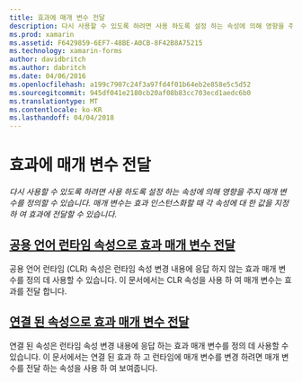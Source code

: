 ```yaml
---
title: 효과에 매개 변수 전달
description: 다시 사용할 수 있도록 하려면 사용 하도록 설정 하는 속성에 의해 영향을 주지 매개 변수를 정의할 수 있습니다. 매개 변수는 효과 인스턴스화할 때 각 속성에 대 한 값을 지정 하 여 효과에 전달할 수 있습니다.
ms.prod: xamarin
ms.assetid: F6429859-6EF7-48BE-A0CB-8F42B8A75215
ms.technology: xamarin-forms
author: davidbritch
ms.author: dabritch
ms.date: 04/06/2016
ms.openlocfilehash: a199c7907c24f3a97fd4f01b64eb2e858e5c5d52
ms.sourcegitcommit: 945df041e2180cb20af08b83cc703ecd1aedc6b0
ms.translationtype: MT
ms.contentlocale: ko-KR
ms.lasthandoff: 04/04/2018
---
```

# <a name="passing-parameters-to-an-effect"></a>효과에 매개 변수 전달

_다시 사용할 수 있도록 하려면 사용 하도록 설정 하는 속성에 의해 영향을 주지 매개 변수를 정의할 수 있습니다. 매개 변수는 효과 인스턴스화할 때 각 속성에 대 한 값을 지정 하 여 효과에 전달할 수 있습니다._

## <a name="passing-effect-parameters-as-common-language-runtime-propertiesclr-propertiesmd"></a>[공용 언어 런타임 속성으로 효과 매개 변수 전달](clr-properties.md)

공용 언어 런타임 (CLR) 속성은 런타임 속성 변경 내용에 응답 하지 않는 효과 매개 변수를 정의 데 사용할 수 있습니다. 이 문서에서는 CLR 속성을 사용 하 여 매개 변수는 효과를 전달 합니다.

## <a name="passing-effect-parameters-as-attached-propertiesattached-propertiesmd"></a>[연결 된 속성으로 효과 매개 변수 전달](attached-properties.md)

연결 된 속성은 런타임 속성 변경 내용에 응답 하는 효과 매개 변수를 정의 데 사용할 수 있습니다. 이 문서에서는 연결 된 효과 하 고 런타임에 매개 변수를 변경 하려면 매개 변수를 전달 하는 속성을 사용 하 여 보여줍니다.

